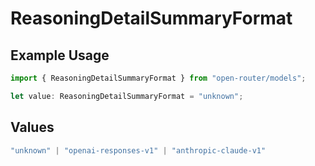 # ReasoningDetailSummaryFormat

## Example Usage

```typescript
import { ReasoningDetailSummaryFormat } from "open-router/models";

let value: ReasoningDetailSummaryFormat = "unknown";
```

## Values

```typescript
"unknown" | "openai-responses-v1" | "anthropic-claude-v1"
```